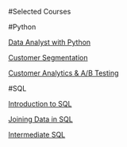 #Selected Courses

#Python

[Data Analyst with Python](https://www.datacamp.com/statement-of-accomplishment/track/a41caa8b23adc8d6621353a02d2654177bcb59dd)

[Customer Segmentation](https://www.datacamp.com/statement-of-accomplishment/course/d4b1a28e950519d8f73f105d60e38ed73ecd439b)

[Customer Analytics & A/B Testing](https://www.datacamp.com/statement-of-accomplishment/course/78e9d3ccbcbb4192ba391c49f52f9ad0f6e67578)

#SQL

[Introduction to SQL](https://www.datacamp.com/statement-of-accomplishment/course/d0dd4d30f5741704bf45a1e618f1f29686160ed9)

[Joining Data in SQL](https://www.datacamp.com/statement-of-accomplishment/course/98f1d997c928906942137bc31fa66f666f83722e)

[Intermediate SQL](https://www.datacamp.com/statement-of-accomplishment/course/1042b073f485713724dafb0e7d51006a3f6faf19)


